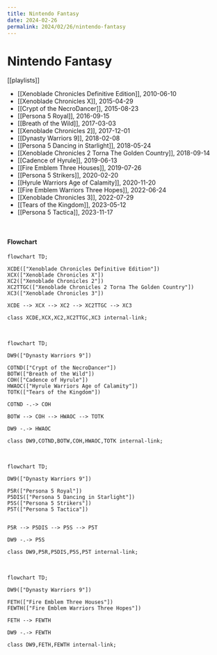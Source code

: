 ```yaml
---
title: Nintendo Fantasy
date: 2024-02-26
permalink: 2024/02/26/nintendo-fantasy
---
```


# Nintendo Fantasy

[[playlists]]

* [[Xenoblade Chronicles Definitive Edition]], 2010-06-10
* [[Xenoblade Chronicles X]], 2015-04-29
* [[Crypt of the NecroDancer]], 2015-08-23
* [[Persona 5 Royal]], 2016-09-15
* [[Breath of the Wild]], 2017-03-03
* [[Xenoblade Chronicles 2]], 2017-12-01
* [[Dynasty Warriors 9]], 2018-02-08
* [[Persona 5 Dancing in Starlight]], 2018-05-24
* [[Xenoblade Chronicles 2 Torna The Golden Country]], 2018-09-14
* [[Cadence of Hyrule]], 2019-06-13
* [[Fire Emblem Three Houses]], 2019-07-26
* [[Persona 5 Strikers]], 2020-02-20
* [[Hyrule Warriors Age of Calamity]], 2020-11-20
* [[Fire Emblem Warriors Three Hopes]], 2022-06-24
* [[Xenoblade Chronicles 3]], 2022-07-29
* [[Tears of the Kingdom]], 2023-05-12
* [[Persona 5 Tactica]], 2023-11-17


<p><br></p>

#### Flowchart

```mermaid
flowchart TD;

XCDE(["Xenoblade Chronicles Definitive Edition"])
XCX(["Xenoblade Chronicles X"])
XC2(["Xenoblade Chronicles 2"])
XC2TTGC(["Xenoblade Chronicles 2 Torna The Golden Country"])
XC3(["Xenoblade Chronicles 3"])

XCDE --> XCX --> XC2 --> XC2TTGC --> XC3

class XCDE,XCX,XC2,XC2TTGC,XC3 internal-link;

```

<p><br></p>

```mermaid
flowchart TD;

DW9(["Dynasty Warriors 9"])

COTND(["Crypt of the NecroDancer"])
BOTW(["Breath of the Wild"])
COH(["Cadence of Hyrule"])
HWAOC(["Hyrule Warriors Age of Calamity"])
TOTK(["Tears of the Kingdom"])

COTND -.-> COH

BOTW --> COH --> HWAOC --> TOTK

DW9 -.-> HWAOC

class DW9,COTND,BOTW,COH,HWAOC,TOTK internal-link;

```

<p><br></p>

```mermaid
flowchart TD;

DW9(["Dynasty Warriors 9"])

P5R(["Persona 5 Royal"])
P5DIS(["Persona 5 Dancing in Starlight"])
P5S(["Persona 5 Strikers"])
P5T(["Persona 5 Tactica"])


P5R --> P5DIS --> P5S --> P5T

DW9 -.-> P5S

class DW9,P5R,P5DIS,P5S,P5T internal-link;

```

<p><br></p>

```mermaid
flowchart TD;

DW9(["Dynasty Warriors 9"])

FETH(["Fire Emblem Three Houses"])
FEWTH(["Fire Emblem Warriors Three Hopes"])

FETH --> FEWTH

DW9 -.-> FEWTH

class DW9,FETH,FEWTH internal-link;

```
